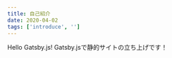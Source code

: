```yaml
---
title: 自己紹介
date: 2020-04-02
tags: ['introduce', '']
---
```


Hello Gatsby.js!
Gatsby.jsで静的サイトの立ち上げです！